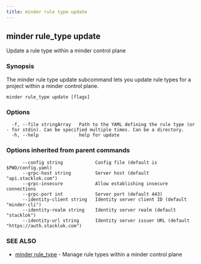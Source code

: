 ```yaml
---
title: minder rule type update
---
```

## minder rule_type update

Update a rule type within a minder control plane

### Synopsis

The minder rule type update subcommand lets you update rule types for a project
within a minder control plane.

```
minder rule_type update [flags]
```

### Options

```
  -f, --file stringArray   Path to the YAML defining the rule type (or - for stdin). Can be specified multiple times. Can be a directory.
  -h, --help               help for update
```

### Options inherited from parent commands

```
      --config string            Config file (default is $PWD/config.yaml)
      --grpc-host string         Server host (default "api.stacklok.com")
      --grpc-insecure            Allow establishing insecure connections
      --grpc-port int            Server port (default 443)
      --identity-client string   Identity server client ID (default "minder-cli")
      --identity-realm string    Identity server realm (default "stacklok")
      --identity-url string      Identity server issuer URL (default "https://auth.stacklok.com")
```

### SEE ALSO

* [minder rule_type](minder_rule_type.md)	 - Manage rule types within a minder control plane

